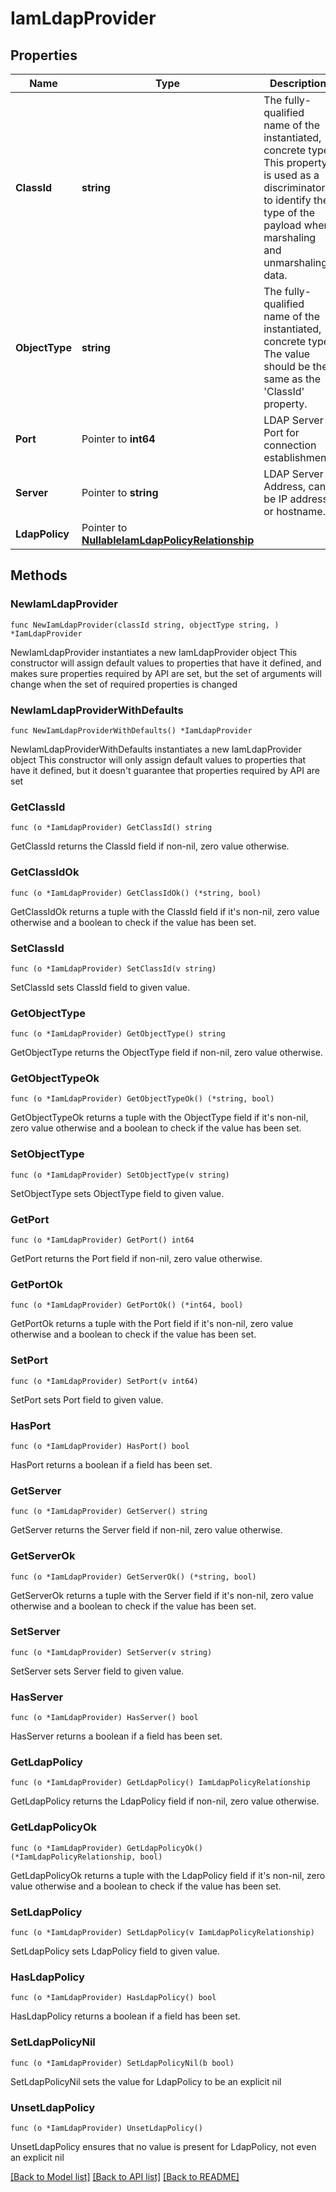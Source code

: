 # IamLdapProvider

## Properties

Name | Type | Description | Notes
------------ | ------------- | ------------- | -------------
**ClassId** | **string** | The fully-qualified name of the instantiated, concrete type. This property is used as a discriminator to identify the type of the payload when marshaling and unmarshaling data. | [default to "iam.LdapProvider"]
**ObjectType** | **string** | The fully-qualified name of the instantiated, concrete type. The value should be the same as the &#39;ClassId&#39; property. | [default to "iam.LdapProvider"]
**Port** | Pointer to **int64** | LDAP Server Port for connection establishment. | [optional] [default to 389]
**Server** | Pointer to **string** | LDAP Server Address, can be IP address or hostname. | [optional] 
**LdapPolicy** | Pointer to [**NullableIamLdapPolicyRelationship**](IamLdapPolicyRelationship.md) |  | [optional] 

## Methods

### NewIamLdapProvider

`func NewIamLdapProvider(classId string, objectType string, ) *IamLdapProvider`

NewIamLdapProvider instantiates a new IamLdapProvider object
This constructor will assign default values to properties that have it defined,
and makes sure properties required by API are set, but the set of arguments
will change when the set of required properties is changed

### NewIamLdapProviderWithDefaults

`func NewIamLdapProviderWithDefaults() *IamLdapProvider`

NewIamLdapProviderWithDefaults instantiates a new IamLdapProvider object
This constructor will only assign default values to properties that have it defined,
but it doesn't guarantee that properties required by API are set

### GetClassId

`func (o *IamLdapProvider) GetClassId() string`

GetClassId returns the ClassId field if non-nil, zero value otherwise.

### GetClassIdOk

`func (o *IamLdapProvider) GetClassIdOk() (*string, bool)`

GetClassIdOk returns a tuple with the ClassId field if it's non-nil, zero value otherwise
and a boolean to check if the value has been set.

### SetClassId

`func (o *IamLdapProvider) SetClassId(v string)`

SetClassId sets ClassId field to given value.


### GetObjectType

`func (o *IamLdapProvider) GetObjectType() string`

GetObjectType returns the ObjectType field if non-nil, zero value otherwise.

### GetObjectTypeOk

`func (o *IamLdapProvider) GetObjectTypeOk() (*string, bool)`

GetObjectTypeOk returns a tuple with the ObjectType field if it's non-nil, zero value otherwise
and a boolean to check if the value has been set.

### SetObjectType

`func (o *IamLdapProvider) SetObjectType(v string)`

SetObjectType sets ObjectType field to given value.


### GetPort

`func (o *IamLdapProvider) GetPort() int64`

GetPort returns the Port field if non-nil, zero value otherwise.

### GetPortOk

`func (o *IamLdapProvider) GetPortOk() (*int64, bool)`

GetPortOk returns a tuple with the Port field if it's non-nil, zero value otherwise
and a boolean to check if the value has been set.

### SetPort

`func (o *IamLdapProvider) SetPort(v int64)`

SetPort sets Port field to given value.

### HasPort

`func (o *IamLdapProvider) HasPort() bool`

HasPort returns a boolean if a field has been set.

### GetServer

`func (o *IamLdapProvider) GetServer() string`

GetServer returns the Server field if non-nil, zero value otherwise.

### GetServerOk

`func (o *IamLdapProvider) GetServerOk() (*string, bool)`

GetServerOk returns a tuple with the Server field if it's non-nil, zero value otherwise
and a boolean to check if the value has been set.

### SetServer

`func (o *IamLdapProvider) SetServer(v string)`

SetServer sets Server field to given value.

### HasServer

`func (o *IamLdapProvider) HasServer() bool`

HasServer returns a boolean if a field has been set.

### GetLdapPolicy

`func (o *IamLdapProvider) GetLdapPolicy() IamLdapPolicyRelationship`

GetLdapPolicy returns the LdapPolicy field if non-nil, zero value otherwise.

### GetLdapPolicyOk

`func (o *IamLdapProvider) GetLdapPolicyOk() (*IamLdapPolicyRelationship, bool)`

GetLdapPolicyOk returns a tuple with the LdapPolicy field if it's non-nil, zero value otherwise
and a boolean to check if the value has been set.

### SetLdapPolicy

`func (o *IamLdapProvider) SetLdapPolicy(v IamLdapPolicyRelationship)`

SetLdapPolicy sets LdapPolicy field to given value.

### HasLdapPolicy

`func (o *IamLdapProvider) HasLdapPolicy() bool`

HasLdapPolicy returns a boolean if a field has been set.

### SetLdapPolicyNil

`func (o *IamLdapProvider) SetLdapPolicyNil(b bool)`

 SetLdapPolicyNil sets the value for LdapPolicy to be an explicit nil

### UnsetLdapPolicy
`func (o *IamLdapProvider) UnsetLdapPolicy()`

UnsetLdapPolicy ensures that no value is present for LdapPolicy, not even an explicit nil

[[Back to Model list]](../README.md#documentation-for-models) [[Back to API list]](../README.md#documentation-for-api-endpoints) [[Back to README]](../README.md)


